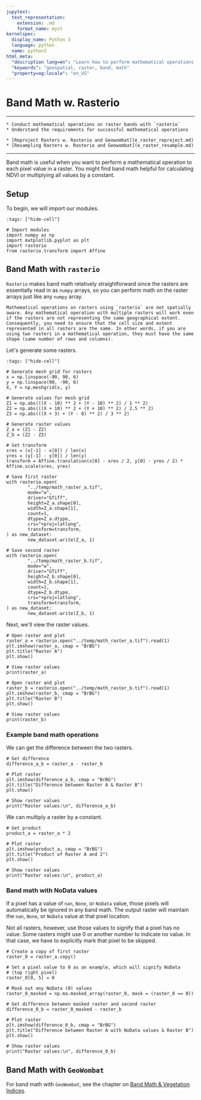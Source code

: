 ```yaml
---
jupytext:
  text_representation:
    extension: .md
    format_name: myst
kernelspec:
  display_name: Python 3
  language: python
  name: python3
html_meta:
  "description lang=en": "Learn how to perform mathematical operations on raster bands using rasterio."
  "keywords": "geospatial, raster, band, math"
  "property=og:locale": "en_US"
---
```


# Band Math w. Rasterio

----------------

```{admonition} Learning Objectives
* Conduct mathematical operations on raster bands with `rasterio`
* Understand the requirements for successful mathematical operations
```
```{admonition} Review
* [Reproject Rasters w. Rasterio and Geowombat](e_raster_reproject.md)
* [Resampling Rasters w. Rasterio and Geowombat](e_raster_resample.md)
```

----------------

Band math is useful when you want to perform a mathematical operation to each pixel value in a raster. You might find band math helpful for calculating NDVI or multiplying all values by a constant.

## Setup

To begin, we will import our modules.

```{code-cell} ipython3
:tags: ["hide-cell"]

# Import modules
import numpy as np
import matplotlib.pyplot as plt
import rasterio
from rasterio.transform import Affine
```

## Band Math with `rasterio`

`Rasterio` makes band math relatively straightforward since the rasters are essentially read in as `numpy` arrays, so you can perform math on the raster arrays just like any `numpy` array.

```{attention}
Mathematical operations on rasters using `rasterio` are not spatially aware. Any mathematical operation with multiple rasters will work even if the rasters are not representing the same geographical extent. Consequently, you need to ensure that the cell size and extent represented in all rasters are the same. In other words, if you are using two rasters in a mathematical operation, they must have the same shape (same number of rows and columns).
```

Let's generate some rasters.

```{code-cell} ipython3
:tags: ["hide-cell"]

# Generate mesh grid for rasters
x = np.linspace(-90, 90, 6)
y = np.linspace(90, -90, 6)
X, Y = np.meshgrid(x, y)

# Generate values for mesh grid
Z1 = np.abs(((X - 10) ** 2 + (Y - 10) ** 2) / 1 ** 2)
Z2 = np.abs(((X + 10) ** 2 + (Y + 10) ** 2) / 2.5 ** 2)
Z3 = np.abs(((X + 3) + (Y - 8) ** 2) / 3 ** 2)

# Generate raster values
Z_a = (Z1 - Z2)
Z_b = (Z2 - Z3)

# Set transform
xres = (x[-1] - x[0]) / len(x)
yres = (y[-1] - y[0]) / len(y)
transform = Affine.translation(x[0] - xres / 2, y[0] - yres / 2) * Affine.scale(xres, yres)

# Save first raster
with rasterio.open(
        "../temp/math_raster_a.tif",
        mode="w",
        driver="GTiff",
        height=Z_a.shape[0],
        width=Z_a.shape[1],
        count=1,
        dtype=Z_a.dtype,
        crs="+proj=latlong",
        transform=transform,
) as new_dataset:
        new_dataset.write(Z_a, 1)

# Save second raster
with rasterio.open(
        "../temp/math_raster_b.tif",
        mode="w",
        driver="GTiff",
        height=Z_b.shape[0],
        width=Z_b.shape[1],
        count=1,
        dtype=Z_b.dtype,
        crs="+proj=latlong",
        transform=transform,
) as new_dataset:
        new_dataset.write(Z_b, 1)
```

Next, we'll view the raster values.

```{code-cell} ipython3
# Open raster and plot
raster_a = rasterio.open("../temp/math_raster_a.tif").read(1)
plt.imshow(raster_a, cmap = "BrBG")
plt.title("Raster A")
plt.show()

# View raster values
print(raster_a)
```

```{code-cell} ipython3
# Open raster and plot
raster_b = rasterio.open("../temp/math_raster_b.tif").read(1)
plt.imshow(raster_b, cmap = "BrBG")
plt.title("Raster B")
plt.show()

# View raster values
print(raster_b)
```

### Example band math operations

We can get the difference between the two rasters.

```{code-cell} ipython3
# Get difference
difference_a_b = raster_a - raster_b

# Plot raster
plt.imshow(difference_a_b, cmap = "BrBG")
plt.title("Difference between Raster A & Raster B")
plt.show()

# Show raster values
print("Raster values:\n", difference_a_b)
```

We can multiply a raster by a constant.

```{code-cell} ipython3
# Get product
product_a = raster_a * 2

# Plot raster
plt.imshow(product_a, cmap = "BrBG")
plt.title("Product of Raster A and 2")
plt.show()

# Show raster values
print("Raster values:\n", product_a)
```

### Band math with NoData values

If a pixel has a value of `nan`, `None`, or `NoData` value, those pixels will automatically be ignored in any band math. The output raster will maintain the `nan`, `None`, or `NoData` value at that pixel location.

Not all rasters, however, use those values to signify that a pixel has no value. Some rasters might use 0 or another number to indicate no value. In that case, we have to explicitly mark that pixel to be skipped.

```{code-cell} ipython3
# Create a copy of first raster
raster_0 = raster_a.copy()

# Set a pixel value to 0 as an example, which will signify NoData
# (top right pixel)
raster_0[0, 5] = 0

# Mask out any NoData (0) values
raster_0_masked = np.ma.masked_array(raster_0, mask = (raster_0 == 0))

# Get difference between masked raster and second raster
difference_0_b = raster_0_masked - raster_b

# Plot raster
plt.imshow(difference_0_b, cmap = "BrBG")
plt.title("Difference between Raster A with NoData values & Raster B")
plt.show()

# Show raster values
print("Raster values:\n", difference_0_b)
```

## Band Math with `GeoWombat`

For band math with `GeoWombat`, see the chapter on [Band Math & Vegetation Indices](f_rs_band_math.md).
